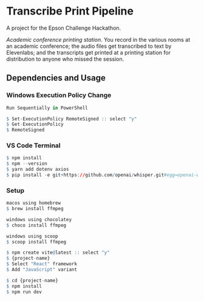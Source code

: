 # Transcribe Print Pipeline

A project for the Epson Challenge Hackathon.

*Academic conference printing station*. You record in the various rooms at an academic conference; the audio files get transcribed to text by Elevenlabs; and the transcripts get printed at a printing station for distribution to anyone who missed the session.

## Dependencies and Usage
### Windows Execution Policy Change
```r
Run Sequentially in PowerShell

$ Set-ExecutionPolicy RemoteSigned :: select "y"
$ Get-ExecutionPolicy
$ RemoteSigned
```

### VS Code Terminal
```r
$ npm install
$ npm --version
$ yarn add dotenv axios
$ pip install -e git+https://github.com/openai/whisper.git#egg=openai-whisper
```

### Setup
```r
macos using homebrew
$ brew install ffmpeg

windows using chocolatey
$ choco install ffmpeg

windows using scoop
$ scoop install ffmpeg
```

```r
$ npm create vite@latest :: select "y"
$ {project-name}
$ Select "React" framework
$ Add "JavaScript" variant
```

```r
$ cd {project-name}
$ npm install
$ npm run dev
```
